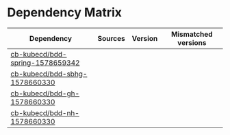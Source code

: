 # Dependency Matrix

Dependency | Sources | Version | Mismatched versions
---------- | ------- | ------- | -------------------
[cb-kubecd/bdd-spring-1578659342](https://github.com/cb-kubecd/bdd-spring-1578659342.git) |  | []() | 
[cb-kubecd/bdd-sbhg-1578660330](https://github.com/cb-kubecd/bdd-sbhg-1578660330.git) |  | []() | 
[cb-kubecd/bdd-gh-1578660330](https://github.com/cb-kubecd/bdd-gh-1578660330.git) |  | []() | 
[cb-kubecd/bdd-nh-1578660330](https://github.com/cb-kubecd/bdd-nh-1578660330.git) |  | []() | 
